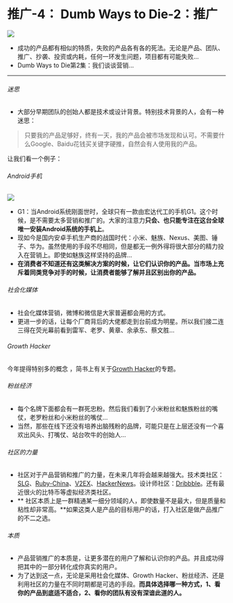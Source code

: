 # 推广-4： Dumb Ways to Die-2：推广

![](http://innospace.qiniudn.com/dumb%20ways%20to%20diedumb%20ways%20to%20die.jpg)

- 成功的产品都有相似的特质，失败的产品各有各的死法。无论是产品、团队、推广、抄袭、投资或内耗，任何一环发生问题，项目都有可能失败...
- Dumb Ways to Die第2集：我们谈谈营销...
__________________________________________

###### 迷思
- 大部分早期团队的创始人都是技术或设计背景。特别技术背景的人，会有一种迷思：

> 只要我的产品足够好，终有一天，我的产品会被市场发现和认可。不需要什么Google、Baidu花钱买关键字硬推，自然会有人使用我的产品。

让我们看一个例子：
###### Android手机
![](http://innospace.qiniudn.com/G1.jpg)

- G1：当Android系统刚面世时，全球只有一款由宏达代工的手机G1。这个时候，是不需要太多营销和推广的。大家的注意力**只会、也只能专注在这台全球唯一安装Android系统的手机上**。
- 现如今是国内安卓手机生产商的战国时代：小米、魅族、Nexus、美图、锤子、华为。虽然使用的手段不尽相同，但是都无一例外得将很大部分的精力投入在营销上。即使如魅族这样坚持的品牌... 
- **在消费者不知道还有这类解决方案的时候，让它们认识你的产品。当市场上充斥着同类竞争对手的时候，让消费者能够了解并且区别出你的产品。**

###### 社会化媒体
- 社会化媒体营销，微博和微信是大家普遍都会用的方式。
- 更进一步的话，让每个厂商背后的大佬都走到台前成为明星。所以我们接二连三得在荧光幕前看到雷军、老罗、黄章、余承东、蔡文胜...

###### Growth Hacker
今年提得特别多的概念 ，简书上有关于[Growth Hacker](http://jianshu.io/notebooks/63931/latest)的专题。

###### 粉丝经济
- 每个名牌下面都会有一群死忠粉。然后我们看到了小米粉丝和魅族粉丝的嘴仗，老罗粉丝和小米粉丝的嘴仗...
- 当然，那些在线下还没有培养出脑残粉的品牌，可能只是在上层还没有一个喜欢出风头、打嘴仗、站台吹牛的创始人...

###### 社区的力量
- 社区对于产品营销和推广的力量，在未来几年将会越来越强大。技术类社区：[SLG](www.shlug.org/)、[Ruby-China](ruby-china.org/)、[V2EX](www.v2ex.com)、[HackerNews](https://news.ycombinator.com/
)。设计师社区：[Dribbble](https://dribbble.com/highlights/)。还有最近很火的比特币等虚拟经济类社区。
- ** 社区本质上是一群精通某一细分领域的人，即使数量不是最大，但是质量和粘性却非常高。**如果这类人是产品的目标用户的话，打入社区是做产品推广的不二之选。

###### 本质
- 产品营销推广的本质是，让更多潜在的用户了解和认识你的产品。并且成功得把其中的一部分转化成你真实的用户。
- 为了达到这一点，无论是采用社会化媒体、Growth Hacker、粉丝经济、还是利用社区的力量在不同时期都是可选的手段。**而具体选择哪一种方式，1、看你的产品到底适不适合，2、看你的团队有没有深谙此道的人。**